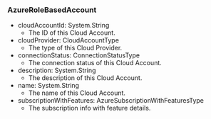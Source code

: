 ### AzureRoleBasedAccount
- cloudAccountId: System.String
  - The ID of this Cloud Account.
- cloudProvider: CloudAccountType
  - The type of this Cloud Provider.
- connectionStatus: ConnectionStatusType
  - The connection status of this Cloud Account.
- description: System.String
  - The description of this Cloud Account.
- name: System.String
  - The name of this Cloud Account.
- subscriptionWithFeatures: AzureSubscriptionWithFeaturesType
  - The subscription info with feature details.
